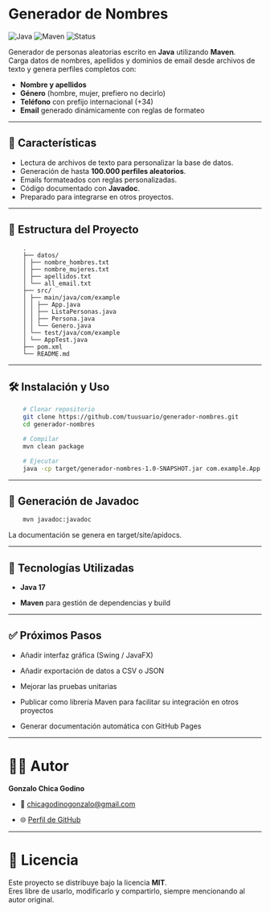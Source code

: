 # Generador de Nombres

![Java](https://img.shields.io/badge/Java-17-blue?style=flat-square)
![Maven](https://img.shields.io/badge/Maven-Build-orange?style=flat-square)
![Status](https://img.shields.io/badge/Status-En%20Desarrollo-yellow?style=flat-square)

Generador de personas aleatorias escrito en **Java** utilizando **Maven**.  
Carga datos de nombres, apellidos y dominios de email desde archivos de texto y genera perfiles completos con:

- **Nombre y apellidos**
- **Género** (hombre, mujer, prefiero no decirlo)
- **Teléfono** con prefijo internacional (+34)
- **Email** generado dinámicamente con reglas de formateo

---

## 🚀 Características
- Lectura de archivos de texto para personalizar la base de datos.
- Generación de hasta **100.000 perfiles aleatorios**.
- Emails formateados con reglas personalizadas.
- Código documentado con **Javadoc**.
- Preparado para integrarse en otros proyectos.

---

## 📂 Estructura del Proyecto
```text
    .
    ├── datos/
    │ ├── nombre_hombres.txt
    │ ├── nombre_mujeres.txt
    │ ├── apellidos.txt
    │ └── all_email.txt
    ├── src/
    │ ├── main/java/com/example
    │ │ ├── App.java
    │ │ ├── ListaPersonas.java
    │ │ ├── Persona.java
    │ │ └── Genero.java
    │ └── test/java/com/example
    │ └── AppTest.java
    ├── pom.xml
    └── README.md
```

---

## 🛠️ Instalación y Uso
```bash
    # Clonar repositorio
    git clone https://github.com/tuusuario/generador-nombres.git
    cd generador-nombres

    # Compilar
    mvn clean package

    # Ejecutar
    java -cp target/generador-nombres-1.0-SNAPSHOT.jar com.example.App
```

---

## 📖 Generación de Javadoc
```bash
    mvn javadoc:javadoc
```
La documentación se genera en target/site/apidocs.

---

## 🧰 Tecnologías Utilizadas

- **Java 17**

- **Maven** para gestión de dependencias y build

---

## ✅ Próximos Pasos

- Añadir interfaz gráfica (Swing / JavaFX)

- Añadir exportación de datos a CSV o JSON

- Mejorar las pruebas unitarias

- Publicar como librería Maven para facilitar su integración en otros proyectos

- Generar documentación automática con GitHub Pages


---

# 👨‍💻 Autor

**Gonzalo Chica Godino**

- 📧 chicagodinogonzalo@gmail.com

- 🌐 [Perfil de GitHub](https://github.com/gonzalocg123)

---

# 📜 Licencia

Este proyecto se distribuye bajo la licencia **MIT**.  
Eres libre de usarlo, modificarlo y compartirlo, siempre mencionando al autor original.
